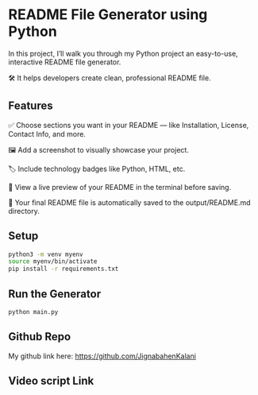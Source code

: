 # README File Generator using Python
In this project, I’ll walk you through my Python project an easy-to-use, interactive README file generator.

🛠️ It helps developers create clean, professional README file.

## Features
✅ Choose sections you want in your README — like Installation, License, Contact Info, and more.

🖼️ Add a screenshot to visually showcase your project.

🏷️ Include technology badges like Python, HTML, etc.

👀 View a live preview of your README in the terminal before saving.

💾 Your final README file is automatically saved to the output/README.md directory.

## Setup

```bash
python3 -m venv myenv
source myenv/bin/activate 
pip install -r requirements.txt
```

## Run the Generator

```bash
python main.py
```
## Github Repo
My github link here: https://github.com/JignabahenKalani

## Video script Link